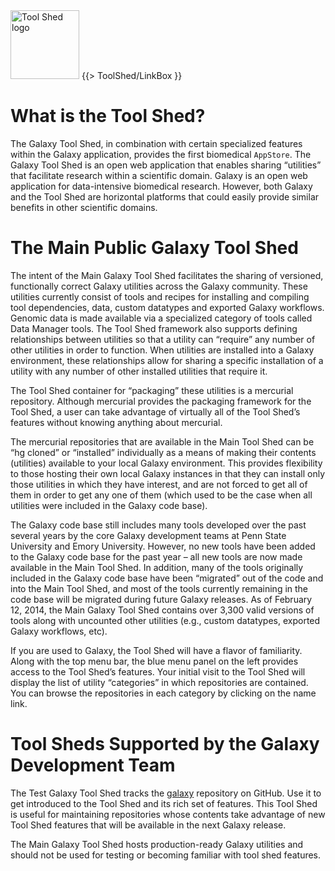 <div class='right'> <a href='/src/ToolShed/index.md'><img src="/src/images/Logos/ToolShed.jpg" alt="Tool Shed logo" height="110px" /></a> {{> ToolShed/LinkBox }} </div>

# What is the Tool Shed?

The Galaxy Tool Shed, in combination with certain specialized features within the Galaxy application, provides the first biomedical `AppStore`.   The Galaxy Tool Shed is an open web application that enables sharing “utilities” that facilitate research within a scientific domain.  Galaxy is an open web application for data-intensive biomedical research.  However, both Galaxy and the Tool Shed are horizontal platforms that could easily provide similar benefits in other scientific domains.

# The Main Public Galaxy Tool Shed

The intent of the Main Galaxy Tool Shed facilitates the sharing of versioned, functionally correct Galaxy utilities across the Galaxy community.  These utilities currently consist of tools and recipes for installing and compiling tool dependencies, data, custom datatypes and exported Galaxy workflows.  Genomic data is made available via a specialized category of tools called Data Manager tools.  The Tool Shed framework also supports defining relationships between utilities so that a utility can “require” any number of other utilities in order to function.  When utilities are installed into a Galaxy environment, these relationships allow for sharing a specific installation of a utility with any number of other installed utilities that require it.

The Tool Shed container for “packaging” these utilities is a mercurial repository.  Although mercurial provides the packaging framework for the Tool Shed, a user can take advantage of virtually all of the Tool Shed’s features without knowing anything about mercurial.

The mercurial repositories that are available in the Main Tool Shed can be “hg cloned” or “installed” individually as a means of making their contents (utilities) available to your local Galaxy environment.  This provides flexibility to those hosting their own local Galaxy instances in that they can install only those utilities in which they have interest, and are not forced to get all of them in order to get any one of them (which used to be the case when all utilities were included in the Galaxy code base).

The Galaxy code base still includes many tools developed over the past several years by the core Galaxy development teams at Penn State University and Emory University.  However, no new tools have been added to the Galaxy code base for the past year – all new tools are now made available in the Main Tool Shed.  In addition, many of the tools originally included in the Galaxy code base have been “migrated” out of the code and into the Main Tool Shed, and most of the tools currently remaining in the code base will be migrated during future Galaxy releases.  As of February 12, 2014, the Main Galaxy Tool Shed contains over 3,300 valid versions of tools along with uncounted other utilities (e.g., custom datatypes, exported Galaxy workflows, etc).

If you are used to Galaxy, the Tool Shed will have a flavor of familiarity. Along with the top menu bar, the blue menu panel on the left provides access to the Tool Shed’s features. Your initial visit to the Tool Shed will display the list of utility “categories” in which repositories are contained.  You can browse the repositories in each category by clicking on the name link.

# Tool Sheds Supported by the Galaxy Development Team

The Test Galaxy Tool Shed tracks the [galaxy](https://github.com/galaxyproject/galaxy) repository on GitHub.  Use it to get introduced to the Tool Shed and its rich set of features.  This Tool Shed is useful for maintaining repositories whose contents take advantage of new Tool Shed features that will be available in the next Galaxy release.

The Main Galaxy Tool Shed hosts production-ready Galaxy utilities and should not be used for testing or becoming familiar with tool shed features.
